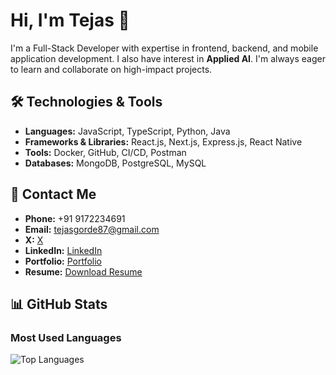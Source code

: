 # Hi, I'm Tejas 👋

I'm a Full-Stack Developer with expertise in frontend, backend, and mobile application development. I also have interest in **Applied AI**. I'm always eager to learn and collaborate on high-impact projects.

## 🛠 Technologies & Tools

- **Languages:** JavaScript, TypeScript, Python, Java
- **Frameworks & Libraries:** React.js, Next.js, Express.js, React Native
- **Tools:** Docker, GitHub, CI/CD, Postman
- **Databases:** MongoDB, PostgreSQL, MySQL

## 📩 Contact Me

- **Phone:** +91 9172234691 
- **Email:** tejasgorde87@gmail.com  
- **X:** [X](https://x.com/tejas_87_)  
- **LinkedIn:** [LinkedIn](https://www.linkedin.com/in/tejas-gorde-63b464256/)  
- **Portfolio:** [Portfolio]()  
- **Resume:** [Download Resume](#)  

## 📊 GitHub Stats

### Most Used Languages

![Top Languages](https://github-readme-stats.vercel.app/api/top-langs/?username=yourgithubusername&layout=compact&theme=dark)

